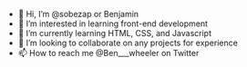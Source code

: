 - 👋 Hi, I’m @sobezap or Benjamin 
- 👀 I’m interested in learning front-end development
- 🌱 I’m currently learning HTML, CSS, and Javascript
- 💞️ I’m looking to collaborate on any projects for experience
- 📫 How to reach me @Ben___wheeler on Twitter

<!---
sobezap/sobezap is a ✨ special ✨ repository because its `README.md` (this file) appears on your GitHub profile.
You can click the Preview link to take a look at your changes.
--->
